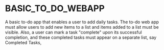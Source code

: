 # BASIC_TO_DO_WEBAPP
A basic to-do app that enables a user to add daily tasks. The to-do web app must allow users to add new items to a list and items added to a list must be visible. Also, a user can mark a task "complete" upon its successful completion, and these completed tasks must appear on a separate list, say Completed Tasks, 
